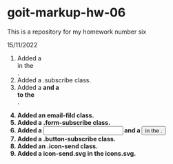 # goit-markup-hw-06

This is a repository for my homework number six

15/11/2022

1. Added a <div> in the <footer>.
2. Added a .subscribe class.
3. Added a <strong> and a <form> to the <footer>.
4. Added an email-fild class.
5. Added a .form-subscribe class.
6. Added a <input> and a <button> in the <form>.
7. Added a .button-subscribe class.
8. Added an .icon-send class.
9. Added a icon-send.svg in the icons.svg.
